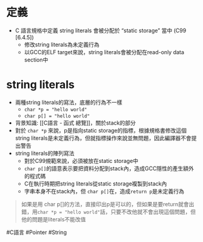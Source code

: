 
# 定義

- C 語言規格中定義 string literals 會被分配於 “static storage” 當中 (C99 [6.4.5])
	- 修改string literals為未定義行為
	- 以GCC的ELF target來說，string literals會被分配在read-only data section中
# string literals

- 兩種string literals的寫法，底層的行為不一樣
	- `char *p = "hello world"` 
	- `char p[] = "hello world"` 
- 背景知識: [[C語言 - 函式 總覽]]，關於stack的部分
- 對於 `char *p` 來說，p是指向static storage的指標，根據規格書修改這個string literals是未定義行為，但就指標操作來說並無問題，因此編譯器不會提出警告
- string literals的陣列寫法
	- 對於C99規範來說，必須被放在static storage中
	- `char p[]`的語意表示要把資料分配到stack內，造成GCC隱性的產生額外的程式碼
	- C在執行時期把string literals從static storage複製到stack內
	- 字串本身不在stack內，但 `char p[]`在，造成`return p`是未定義行為
> 如果是用 char p[]的方法，直接印出p是可以的，但如果是要return就會出錯，用`char *p = "hello world"`話，只要不改他就不會出現這個問題，但他的問題是literals不能改值

#C語言 #Pointer #String 